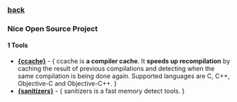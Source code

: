 ### [back](README.md)

### Nice Open Source Project
#### 1 Tools
- [**{ccache}**](https://github.com/ccache/ccache) - { ccache is **a compiler cache**. It **speeds up recompilation** by caching the result of previous compilations and detecting when the same compilation is being done again. Supported languages are C, C++, Objective-C and Objective-C++. }
- [**{sanitizers}**](https://github.com/google/sanitizers) - { sanitizers is a fast memory detect tools. }